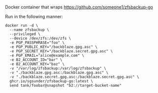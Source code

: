Docker container that wraps https://github.com/someone1/zfsbackup-go

Run in the following manner:
```
docker run -d \
  --name zfsbackup \
  --privileged \
  --device /dev/zfs:/dev/zfs \
  -e PGP_PASSPHRASE="foo" \
  -e PGP_PUBLIC_KEY="/backblaze.gpg.asc" \
  -e PGP_SECRET_KEY="/backblaze.secret.gpg.asc" \
  -e PGP_EMAIL="alice@example.com" \
  -e B2_ACCOUNT_ID="bar" \
  -e B2_ACCOUNT_KEY="baz" \
  -v "/var/log/zfsbackup:/var/log/zfsbackup" \
  -v "./backblaze.gpg.asc:/backblaze.gpg.asc" \
  -v "./backblaze.secret.gpg.asc:/backblaze.secret.gpg.asc" \
  ghcr.io/sgsunder/zfsbackup-go:latest \
  send tank/foobar@snapshot "b2://target-bucket-name"
```
